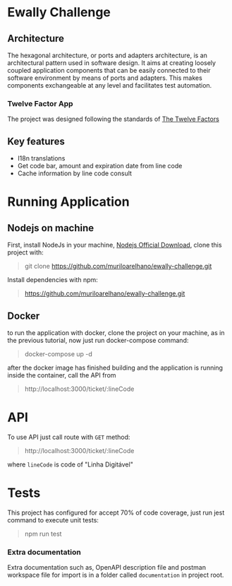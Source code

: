 # Ewally Challenge

## Architecture

The hexagonal architecture, or ports and adapters architecture, is an architectural pattern used in software design.
It aims at creating loosely coupled application components that can be easily connected to their software environment by means of ports and adapters.
This makes components exchangeable at any level and facilitates test automation.

### Twelve Factor App

The project was designed following the standards of [The Twelve Factors](https://12factor.net/)

## Key features

- I18n translations
- Get code bar, amount and expiration date from line code
- Cache information by line code consult

# Running Application

## Nodejs on machine

First, install NodeJs in your machine, [Nodejs Official Download](https://nodejs.org/en/download/), clone this project with:

> git clone https://github.com/muriloarelhano/ewally-challenge.git

Install dependencies with npm:

> https://github.com/muriloarelhano/ewally-challenge.git

## Docker

to run the application with docker, clone the project on your machine, as in the previous tutorial, now just run docker-compose command:

> docker-compose up -d

after the docker image has finished building and the application is running inside the container, call the API from

> http://localhost:3000/ticket/:lineCode

# API

To use API just call route with `GET` method:

> http://localhost:3000/ticket/:lineCode

where `lineCode` is code of "Linha Digitável"

# Tests

This project has configured for accept 70% of code coverage, just run jest command
to execute unit tests:

> npm run test

### Extra documentation

Extra documentation such as, OpenAPI description file and postman workspace file for import is in a folder called `documentation` in project root.
